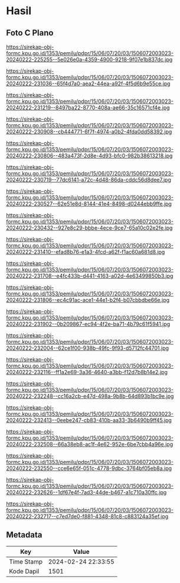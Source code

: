 # Hasil

## Foto C Plano

https://sirekap-obj-formc.kpu.go.id/1353/pemilu/pdpr/15/06/07/20/03/1506072003023-20240222-225255--5e026e0a-4359-4900-9218-9f07e1b837dc.jpg

https://sirekap-obj-formc.kpu.go.id/1353/pemilu/pdpr/15/06/07/20/03/1506072003023-20240222-231036--65f4d7a0-aea2-44ea-a92f-4f5d6b9e55ce.jpg

https://sirekap-obj-formc.kpu.go.id/1353/pemilu/pdpr/15/06/07/20/03/1506072003023-20240222-231219--8497ba22-8770-408a-ae66-35c16571cf4e.jpg

https://sirekap-obj-formc.kpu.go.id/1353/pemilu/pdpr/15/06/07/20/03/1506072003023-20240222-230908--cb444771-6f7f-4974-a0b2-4fda0dd58392.jpg

https://sirekap-obj-formc.kpu.go.id/1353/pemilu/pdpr/15/06/07/20/03/1506072003023-20240222-230806--483a473f-2d8e-4d93-bfc0-982b38613218.jpg

https://sirekap-obj-formc.kpu.go.id/1353/pemilu/pdpr/15/06/07/20/03/1506072003023-20240222-230719--77dc6141-a72c-4d48-86da-cddc56d8dee7.jpg

https://sirekap-obj-formc.kpu.go.id/1353/pemilu/pdpr/15/06/07/20/03/1506072003023-20240222-230527--62e51e8d-8144-41e4-8498-d0244ebb9ffe.jpg

https://sirekap-obj-formc.kpu.go.id/1353/pemilu/pdpr/15/06/07/20/03/1506072003023-20240222-230432--927e8c29-bbbe-4ece-9ce7-65a10c02e2fe.jpg

https://sirekap-obj-formc.kpu.go.id/1353/pemilu/pdpr/15/06/07/20/03/1506072003023-20240222-231410--efad8b76-e1a3-4fcd-a62f-f1ac60a681d8.jpg

https://sirekap-obj-formc.kpu.go.id/1353/pemilu/pdpr/15/06/07/20/03/1506072003023-20240222-231708--e4fc433b-d441-4163-a02d-4e63499850b3.jpg

https://sirekap-obj-formc.kpu.go.id/1353/pemilu/pdpr/15/06/07/20/03/1506072003023-20240222-231806--ec4c91ac-ace1-44e1-b2f4-b07cbbdbe66e.jpg

https://sirekap-obj-formc.kpu.go.id/1353/pemilu/pdpr/15/06/07/20/03/1506072003023-20240222-231902--0b209867-ec94-4f2e-ba71-4b79c61f5941.jpg

https://sirekap-obj-formc.kpu.go.id/1353/pemilu/pdpr/15/06/07/20/03/1506072003023-20240222-232004--62ce1f00-938b-49fc-9f93-d5712fc44701.jpg

https://sirekap-obj-formc.kpu.go.id/1353/pemilu/pdpr/15/06/07/20/03/1506072003023-20240222-232116--ff1a2e69-3a36-4640-a3bb-f12d7b8b14e2.jpg

https://sirekap-obj-formc.kpu.go.id/1353/pemilu/pdpr/15/06/07/20/03/1506072003023-20240222-232248--cc16a2cb-e47d-498a-9b8b-64d893b1bc9e.jpg

https://sirekap-obj-formc.kpu.go.id/1353/pemilu/pdpr/15/06/07/20/03/1506072003023-20240222-232413--0eebe247-cb83-410b-aa33-3b6490b9ff45.jpg

https://sirekap-obj-formc.kpu.go.id/1353/pemilu/pdpr/15/06/07/20/03/1506072003023-20240222-232508--66a38eb8-ac1f-4e62-952e-6be7cbb4a96e.jpg

https://sirekap-obj-formc.kpu.go.id/1353/pemilu/pdpr/15/06/07/20/03/1506072003023-20240222-232550--cce6e65f-051c-4778-9dbc-3764bf05eb8a.jpg

https://sirekap-obj-formc.kpu.go.id/1353/pemilu/pdpr/15/06/07/20/03/1506072003023-20240222-232626--1df67e4f-7ad3-44de-b467-a1c710a30ffc.jpg

https://sirekap-obj-formc.kpu.go.id/1353/pemilu/pdpr/15/06/07/20/03/1506072003023-20240222-232717--c7ed7de0-f881-4348-81c8-c883124a35ef.jpg


## Metadata

| Key        | Value               |
| ---------- | ------------------- |
| Time Stamp | 2024-02-24 22:33:55 |
| Kode Dapil | 1501                |



